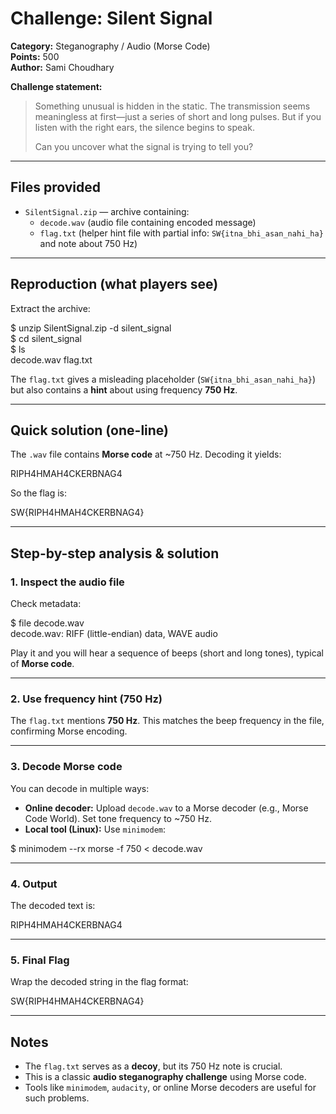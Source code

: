 # Challenge: Silent Signal
**Category:** Steganography / Audio (Morse Code)  
**Points:** 500  
**Author:** Sami Choudhary  

**Challenge statement:**  
> Something unusual is hidden in the static. The transmission seems meaningless at first—just a series of short and long pulses. But if you listen with the right ears, the silence begins to speak.  
>
> Can you uncover what the signal is trying to tell you?

---

## Files provided
- `SilentSignal.zip` — archive containing:  
  - `decode.wav` (audio file containing encoded message)  
  - `flag.txt` (helper hint file with partial info: `SW{itna_bhi_asan_nahi_ha}` and note about 750 Hz)

---

## Reproduction (what players see)
Extract the archive:

$ unzip SilentSignal.zip -d silent_signal  
$ cd silent_signal  
$ ls  
decode.wav  flag.txt  

The `flag.txt` gives a misleading placeholder (`SW{itna_bhi_asan_nahi_ha}`) but also contains a **hint** about using frequency **750 Hz**.

---

## Quick solution (one-line)
The `.wav` file contains **Morse code** at ~750 Hz. Decoding it yields:

RIPH4HMAH4CKERBNAG4  

So the flag is:

SW{RIPH4HMAH4CKERBNAG4}

---

## Step-by-step analysis & solution

### 1. Inspect the audio file
Check metadata:

$ file decode.wav  
decode.wav: RIFF (little-endian) data, WAVE audio  

Play it and you will hear a sequence of beeps (short and long tones), typical of **Morse code**.

---

### 2. Use frequency hint (750 Hz)
The `flag.txt` mentions **750 Hz**. This matches the beep frequency in the file, confirming Morse encoding.

---

### 3. Decode Morse code
You can decode in multiple ways:

- **Online decoder:** Upload `decode.wav` to a Morse decoder (e.g., Morse Code World). Set tone frequency to ~750 Hz.  
- **Local tool (Linux):** Use `minimodem`:  

$ minimodem --rx morse -f 750 < decode.wav  

---

### 4. Output
The decoded text is:  

RIPH4HMAH4CKERBNAG4  

---

### 5. Final Flag
Wrap the decoded string in the flag format:  

SW{RIPH4HMAH4CKERBNAG4}  

---

## Notes
- The `flag.txt` serves as a **decoy**, but its 750 Hz note is crucial.  
- This is a classic **audio steganography challenge** using Morse code.  
- Tools like `minimodem`, `audacity`, or online Morse decoders are useful for such problems.
